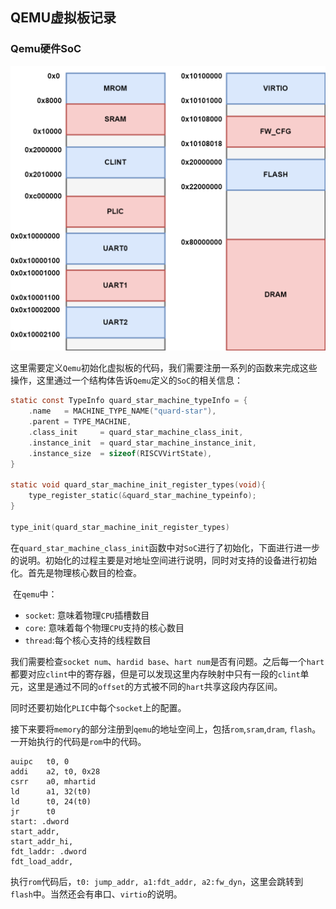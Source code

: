 ## QEMU虚拟板记录

### Qemu硬件SoC

![](https://raw.githubusercontent.com/PorterLu/picgo/main/qemu_virt_board.png)

​	这里需要定义`Qemu`初始化虚拟板的代码，我们需要注册一系列的函数来完成这些操作，这里通过一个结构体告诉`Qemu`定义的`SoC`的相关信息：

```c
static const TypeInfo quard_star_machine_typeInfo = {
    .name	= MACHINE_TYPE_NAME("quard-star"),
    .parent = TYPE_MACHINE,
    .class_init		= quard_star_machine_class_init,
    .instance_init	= quard_star_machine_instance_init,
    .instance_size 	= sizeof(RISCVVirtState),
}

static void quard_star_machine_init_register_types(void){
    type_register_static(&quard_star_machine_typeinfo);
}

type_init(quard_star_machine_init_register_types)
```

​	在`quard_star_machine_class_init`函数中对`SoC`进行了初始化，下面进行进一步的说明。初始化的过程主要是对地址空间进行说明，同时对支持的设备进行初始化。首先是物理核心数目的检查。

​	在`qemu`中：

* `socket`: 意味着物理`CPU`插槽数目
* `core`: 意味着每个物理`CPU`支持的核心数目
* `thread`:每个核心支持的线程数目

​	我们需要检查`socket num`、`hardid base`、`hart num`是否有问题。之后每一个`hart`都要对应`clint`中的寄存器，但是可以发现这里内存映射中只有一段的`clint`单元，这里是通过不同的`offset`的方式被不同的`hart`共享这段内存区间。

​	同时还要初始化`PLIC`中每个`socket`上的配置。

​	接下来要将`memory`的部分注册到`qemu`的地址空间上，包括`rom`,`sram`,`dram`, `flash`。一开始执行的代码是`rom`中的代码。

```assembly
auipc	t0, 0
addi	a2,	t0, 0x28
csrr	a0, mhartid
ld		a1, 32(t0)
ld		t0,	24(t0)
jr		t0
start: .dword
start_addr,
start_addr_hi,
fdt_laddr: .dword
fdt_load_addr,
```

​	执行`rom`代码后，`t0: jump_addr, a1:fdt_addr, a2:fw_dyn`，这里会跳转到`flash`中。当然还会有串口、`virtio`的说明。
